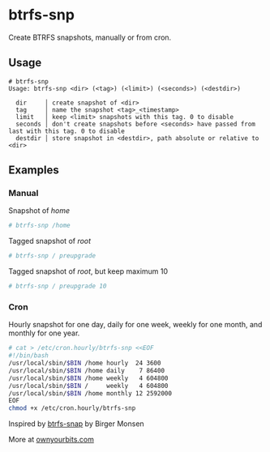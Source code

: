 # btrfs-snp

Create BTRFS snapshots, manually or from cron.

## Usage

```log
# btrfs-snp
Usage: btrfs-snp <dir> (<tag>) (<limit>) (<seconds>) (<destdir>)

  dir     │ create snapshot of <dir>
  tag     │ name the snapshot <tag>_<timestamp>
  limit   │ keep <limit> snapshots with this tag. 0 to disable
  seconds │ don't create snapshots before <seconds> have passed from last with this tag. 0 to disable
  destdir │ store snapshot in <destdir>, path absolute or relative to <dir>
```

## Examples 

### Manual

Snapshot of _home_

```bash
# btrfs-snp /home
```

Tagged snapshot of _root_

```bash
# btrfs-snp / preupgrade
```

Tagged snapshot of _root_, but keep maximum 10

```bash
# btrfs-snp / preupgrade 10
```

### Cron 

Hourly snapshot for one day, daily for one week, weekly for one month, and monthly for one year.

```bash
# cat > /etc/cron.hourly/btrfs-snp <<EOF
#!/bin/bash
/usr/local/sbin/$BIN /home hourly  24 3600
/usr/local/sbin/$BIN /home daily    7 86400
/usr/local/sbin/$BIN /home weekly   4 604800
/usr/local/sbin/$BIN /     weekly   4 604800
/usr/local/sbin/$BIN /home monthly 12 2592000
EOF
chmod +x /etc/cron.hourly/btrfs-snp
```

Inspired by [btrfs-snap](https://github.com/jf647/btrfs-snap) by Birger Monsen
                                                                                                                                                                                                      
More at [ownyourbits.com](https://ownyourbits.com)
